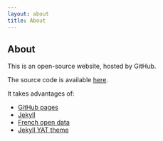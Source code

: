 ```yaml
---
layout: about
title: About
---
```


<h2>About</h2>

This is an open-source website, hosted by GitHub.

The source code is available [here](https://github.com/Doreapp/prix-carburants).

It takes advantages of:
- [GitHub pages](https://pages.github.com/)
- [Jekyll](https://jekyllrb.com/)
- [French open data](https://www.prix-carburants.gouv.fr/rubrique/opendata/)
- [Jekyll YAT theme](https://github.com/jeffreytse/jekyll-theme-yat/)
